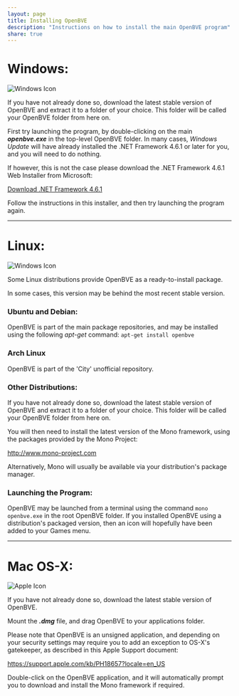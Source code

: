 ```yaml
---
layout: page
title: Installing OpenBVE
description: "Instructions on how to install the main OpenBVE program"
share: true
---
```


# Windows:

<img src="/images/windows.png" alt="Windows Icon">

If you have not already done so, download the latest stable version of OpenBVE and extract it to a folder of your choice. This folder will be called your OpenBVE folder from here on. 

First try launching the program, by double-clicking on the main **_openbve.exe_** in the top-level OpenBVE folder.
In many cases, _Windows Update_ will have already installed the .NET Framework 4.6.1 or later for you, and you will need to do nothing.

If however, this is not the case please download the .NET Framework 4.6.1 Web Installer from Microsoft: 

<a href="https://dotnet.microsoft.com/download/dotnet-framework/thank-you/net461-web-installer" class="btn btn-info">Download .NET Framework 4.6.1</a>

Follow the instructions in this installer, and then try launching the program again.

---

# Linux:

<img src="/images/linux.png" alt="Windows Icon">

Some Linux distributions provide OpenBVE as a ready-to-install package. 

In some cases, this version may be behind the most recent stable version. 

### Ubuntu and Debian:
OpenBVE is part of the main package repositories, and may be installed using the following *apt-get* command:
```apt-get install openbve```


### Arch Linux
OpenBVE is part of the 'City' unofficial repository.

### Other Distributions:
If you have not already done so, download the latest stable version of OpenBVE and extract it to a folder of your choice. This folder will be called your OpenBVE folder from here on. 

You will then need to install the latest version of the Mono framework, using the packages provided by the Mono Project:

<a href="http://www.mono-project.com" class="btn btn-info">http://www.mono-project.com</a>

Alternatively, Mono will usually be available via your distribution's package manager.


### Launching the Program:
OpenBVE may be launched from a terminal using the command `mono openbve.exe` in the root OpenBVE folder.
If you installed OpenBVE using a distribution's packaged version, then an icon will hopefully have been added to your Games menu.

---

# Mac OS-X:

<img src="/images/apple.png" alt="Apple Icon">

If you have not already done so, download the latest stable version of OpenBVE.

Mount the **_.dmg_** file, and drag OpenBVE to your applications folder.

Please note that OpenBVE is an unsigned application, and depending on your security settings may require you to add an exception to OS-X's gatekeeper, as described in this Apple Support document:

<https://support.apple.com/kb/PH18657?locale=en_US>

Double-click on the OpenBVE application, and it will automatically prompt you to download and install the Mono framework if required.
